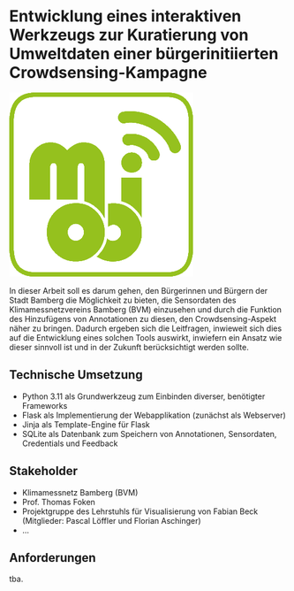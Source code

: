 # Entwicklung eines interaktiven Werkzeugs zur Kuratierung von Umweltdaten einer bürgerinitiierten Crowdsensing-Kampagne

![MOBI-Logo](/misc/mobi_logo.png "MOBI-Logo")

In dieser Arbeit soll es darum gehen, den Bürgerinnen und Bürgern der Stadt Bamberg die Möglichkeit zu bieten, die Sensordaten des Klimamessnetzvereins Bamberg (BVM) einzusehen und durch die Funktion des Hinzufügens von Annotationen zu diesen, den Crowdsensing-Aspekt näher zu bringen. Dadurch ergeben sich die Leitfragen, inwieweit sich dies auf die Entwicklung eines solchen Tools auswirkt, inwiefern ein Ansatz wie dieser sinnvoll ist und in der Zukunft berücksichtigt werden sollte.

## Technische Umsetzung

- Python 3.11 als Grundwerkzeug zum Einbinden diverser, benötigter Frameworks
- Flask als Implementierung der Webapplikation (zunächst als Webserver)
- Jinja als Template-Engine für Flask
- SQLite als Datenbank zum Speichern von Annotationen, Sensordaten, Credentials und Feedback

## Stakeholder

- Klimamessnetz Bamberg (BVM)
- Prof. Thomas Foken
- Projektgruppe des Lehrstuhls für Visualisierung von Fabian Beck (Mitglieder: Pascal Löffler und Florian Aschinger)
- ...

## Anforderungen

tba.
